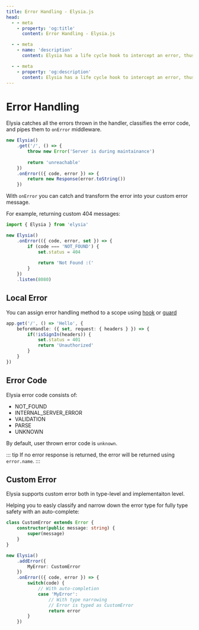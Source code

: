 ```yaml
---
title: Error Handling - Elysia.js
head:
  - - meta
    - property: 'og:title'
      content: Error Handling - Elysia.js

  - - meta
    - name: 'description'
      content: Elysia has a life cycle hook to intercept an error, thus separating the concern from the main handler function, you can use ".onError" to handle the error and classified errors with error code.

  - - meta
    - property: 'og:description'
      content: Elysia has a life cycle hook to intercept an error, thus separating the concern from the main handler function, you can use ".onError" to handle the error and classified errors with error code.
---
```


# Error Handling
Elysia catches all the errors thrown in the handler, classifies the error code, and pipes them to `onError` middleware.

```typescript
new Elysia()
    .get('/', () => {
        throw new Error('Server is during maintainance')
        
        return 'unreachable'
    })
    .onError(({ code, error }) => {
        return new Response(error.toString())
    })
```

With `onError` you can catch and transform the error into your custom error message.

For example, returning custom 404 messages:
```typescript
import { Elysia } from 'elysia'

new Elysia()
    .onError(({ code, error, set }) => {
        if (code === 'NOT_FOUND') {
            set.status = 404
        
            return 'Not Found :('
        }
    })
    .listen(8080)
```

## Local Error
You can assign error handling method to a scope using [hook](/concept/life-cycle.html#local-hook) or [guard](/concept/guard.html)
```typescript
app.get('/', () => 'Hello', {
    beforeHandle: ({ set, request: { headers } }) => {
        if(!isSignIn(headers)) {
            set.status = 401
            return 'Unauthorized'
        }
    }
})
```

## Error Code
Elysia error code consists of:
- NOT_FOUND
- INTERNAL_SERVER_ERROR
- VALIDATION
- PARSE
- UNKNOWN

By default, user thrown error code is `unknown`.

::: tip
If no error response is returned, the error will be returned using `error.name`.
:::

## Custom Error
Elysia supports custom error both in type-level and implementaiton level.

Helping you to easly classify and narrow down the error type for fully type safety with an auto-complete:
```ts
class CustomError extends Error {
    constructor(public message: string) {
        super(message)
    }
}

new Elysia()
    .addError({
        MyError: CustomError
    })
    .onError(({ code, error }) => {
        switch(code) {
            // With auto-completion
            case 'MyError':
                // With type narrowing
                // Error is typed as CustomError
                return error
        }
    })
```
